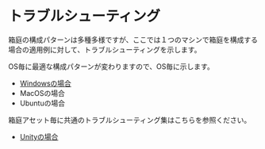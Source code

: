 # トラブルシューティング

箱庭の構成パターンは多種多様ですが、ここでは１つのマシンで箱庭を構成する場合の適用例に対して、トラブルシューティングを示します。

OS毎に最適な構成パターンが変わりますので、OS毎に示します。

* [Windowsの場合](https://github.com/toppers/hakoniwa-document/blob/main/troubleshooting/README-win.md)
* MacOSの場合
* Ubuntuの場合

箱庭アセット毎に共通のトラブルシューティング集はこちらを参照ください。

* [Unityの場合](https://github.com/toppers/hakoniwa-document/blob/main/troubleshooting/README-unity)
